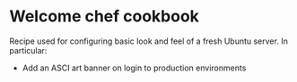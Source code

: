 # Welcome chef cookbook

Recipe used for configuring basic look and feel of a fresh Ubuntu
server. In particular:

- Add an ASCI art banner on login to production environments

